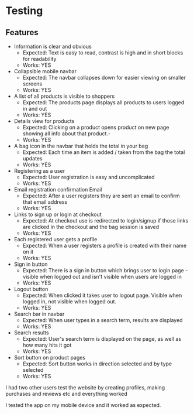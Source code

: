 # Testing 

## Features 

* Information is clear and obvious
    * Expected: Text is easy to read, contrast is high and in short blocks for readability 
    * Works: YES
* Collapsible mobile navbar
    * Expected: The navbar collapses down for easier viewing on smaller screens
    * Works: YES
* A list of all products is visible to shoppers
    * Expected: The products page displays all products to users logged in and out
    * Works: YES
* Details view for products 
    * Expected: Clicking on a product opens product on new page showing all info about that product.-
    * Works: YES
* A bag icon in the navbar that holds the total in your bag
    * Expected: Each time an item is added / taken from the bag the total updates
    * Works: YES
*  Registering as a user
    * Expected: User registration is easy and uncomplicated
    * Works: YES
* Email registration confirmation Email
    * Expected: After a user registers they are sent an email to confirm that email address
    * Works: YES
* Links to sign up or login at checkout
    * Expected: At checkout use is redirected to login/signup if those links are clicked in the checkout and the bag session is saved
    * Works: YES
* Each registered user gets a profile
    * Expected: When a user registers a profile is created with their name on it
    * Works: YES
* Sign in button
    * Expected: There is a sign in button which brings user to login page - visible when logged out and isn't visible when users are logged in 
    * Works: YES
* Logout button
    * Expected: When clicked it takes user to logout page. Visible when logged in, not visible when logged out.
    * Works: YES
* Search bar in navbar
    * Expected: When user types in a search term, results are displayed
    * Works: YES
* Search results
    * Expected: User's search term is displayed on the page, as well as how many hits it got
    * Works: YES
* Sort button on product pages
    * Expected: Sort button works in direction selected and by type selected
    * Works: YES

I had two other users test the website by creating profiles, making purchases and reviews etc and everything worked

I tested the app on my mobile device and it worked as expected.